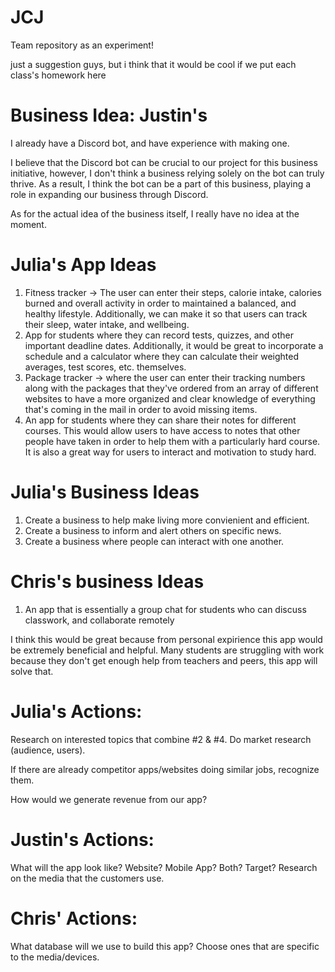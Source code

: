 # JCJ
Team repository as an experiment!



just a suggestion guys, but i think that it would be cool if we put each class's homework here



# Business Idea: Justin's

 I already have a Discord bot, and have experience with making one.

I believe that the Discord bot can be crucial to our project for this business initiative, however, I don't think a business relying solely on the bot can truly thrive. As a result, I think the bot can be a part of this business, playing a role in expanding our business through Discord.

As for the actual idea of the business itself, I really have no idea at the moment.

# Julia's App Ideas
1. Fitness tracker -> The user can enter their steps, calorie intake, calories burned and overall activity in order to maintained a balanced, and healthy lifestyle. Additionally, we can make it so that users can track their sleep, water intake, and wellbeing.
2. App for students where they can record tests, quizzes, and other important deadline dates. Additionally, it would be great to incorporate a schedule and a calculator where they can calculate their weighted averages, test scores, etc. themselves.
3. Package tracker -> where the user can enter their tracking numbers along with the packages that they've ordered from an array of different websites to have a more organized and clear knowledge of everything that's coming in the mail in order to avoid missing items.
4. An app for students where they can share their notes for different courses. This would allow users to have access to notes that other people have taken in order to help them with a particularly hard course. It is also a great way for users to interact and motivation to study hard.
# Julia's Business Ideas
1. Create a business to help make living more convienient and efficient.
2. Create a business to inform and alert others on specific news.
3. Create a business where people can interact with one another.

# Chris's business Ideas
1. An app that is essentially a group chat for students who can discuss classwork, and collaborate remotely

I think this would be great because from personal expirience this app would be extremely beneficial and helpful. Many students are struggling with work because they don't get enough help from teachers and peers, this app will solve that.



# Julia's Actions:

Research on interested topics that combine #2 & #4. Do market research (audience, users). 

If there are already competitor apps/websites doing similar jobs, recognize them.

How would we generate revenue from our app?



# Justin's Actions:

What will the app look like? Website? Mobile App? Both? Target? Research on the media that the customers use.



# Chris' Actions:

What database will we use to build this app? Choose ones that are specific to the media/devices.

